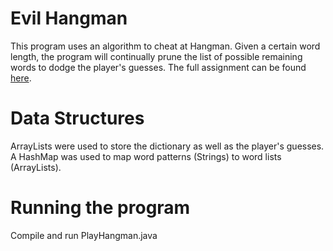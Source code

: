 # Evil Hangman

This program uses an algorithm to cheat at Hangman. Given a certain word length, the program will continually prune the list of possible remaining words to dodge the player's guesses. The full assignment can be found [here](http://nifty.stanford.edu/2011/schwarz-evil-hangman/).

# Data Structures

ArrayLists were used to store the dictionary as well as the player's guesses.\
A HashMap was used to map word patterns (Strings) to word lists (ArrayLists).

# Running the program

Compile and run PlayHangman.java
